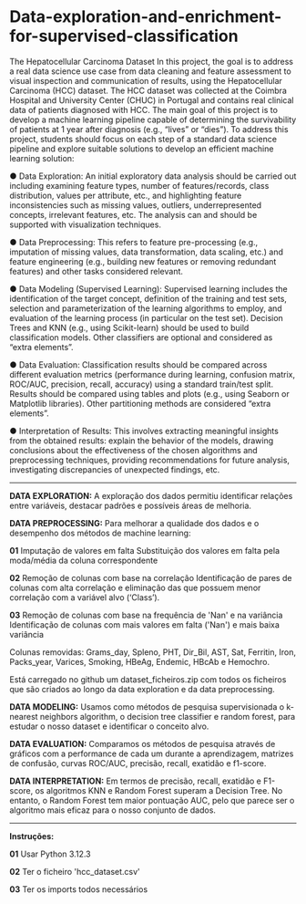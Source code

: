 # Data-exploration-and-enrichment-for-supervised-classification
The Hepatocellular Carcinoma Dataset
In this project, the goal is to address a real data science use case from data cleaning and feature assessment to visual inspection and communication of results, using the Hepatocellular Carcinoma (HCC) dataset. The HCC dataset was collected at the Coimbra Hospital and University Center (CHUC) in Portugal and contains real clinical data of patients diagnosed with HCC. The main goal of this project is to develop a machine learning pipeline capable of determining the survivability of patients at 1 year after diagnosis (e.g., “lives” or “dies”). To address this project, students should focus on each step of a standard data science pipeline and explore suitable solutions to develop an efficient machine learning solution:

● Data Exploration: An initial exploratory data analysis should be carried out including examining feature types, number of features/records, class distribution, values per attribute, etc., and highlighting feature inconsistencies such as missing values, outliers, underrepresented concepts, irrelevant features, etc. The analysis can and should be supported with visualization techniques.

● Data Preprocessing: This refers to feature pre-processing (e.g., imputation of missing values, data transformation, data scaling, etc.) and feature engineering (e.g., building new features or removing redundant features) and other tasks considered relevant.

● Data Modeling (Supervised Learning): Supervised learning includes the identification of the target concept, definition of the training and test sets, selection and parameterization of the learning algorithms to employ, and evaluation of the learning process (in particular on the test set). Decision Trees and KNN (e.g., using Scikit-learn) should be used to build classification models. Other classifiers are optional and considered as “extra elements”.

● Data Evaluation: Classification results should be compared across different evaluation metrics (performance during learning, confusion matrix, ROC/AUC, precision, recall, accuracy) using a standard train/test split. Results should be compared using tables and plots (e.g., using Seaborn or Matplotlib libraries). Other partitioning methods are considered “extra elements”.

● Interpretation of Results: This involves extracting meaningful insights from the obtained results: explain the behavior of the models, drawing conclusions about the effectiveness of the chosen algorithms and preprocessing techniques, providing recommendations for future analysis, investigating discrepancies of unexpected findings, etc.


------

**DATA EXPLORATION:** 
A exploração dos dados permitiu identificar relações entre variáveis, destacar padrões e possíveis áreas de melhoria.
 

**DATA PREPROCESSING:**
Para melhorar a qualidade dos dados e o desempenho dos métodos de machine learning:

**01** Imputação de valores em falta
Substituição dos valores em falta pela moda/média da coluna correspondente

**02** Remoção de colunas com base na correlação
Identificação de pares de colunas com alta correlação e eliminação das que possuem menor correlação com a variável alvo (‘Class’).

**03** Remoção de colunas com base na frequência de 'Nan' e na variância
Identificação de colunas com mais valores em falta ('Nan') e mais baixa variância

Colunas removidas: Grams_day, Spleno, PHT, Dir_Bil, AST, Sat, Ferritin, Iron, Packs_year, Varices, Smoking, HBeAg, Endemic, HBcAb e Hemochro.

Está carregado no github um dataset_ficheiros.zip com todos os ficheiros que são criados ao longo da data exploration e da data preprocessing.

**DATA MODELING:**
Usamos como métodos de pesquisa supervisionada o k-nearest neighbors algorithm, o decision tree classifier e random forest, para estudar o nosso dataset e identificar o conceito alvo.


**DATA EVALUATION:**
Comparamos os métodos de pesquisa através de gráficos com a performance de cada um durante a aprendizagem, matrizes de confusão, curvas ROC/AUC, precisão, recall, exatidão e f1-score.


**DATA INTERPRETATION:**
Em termos de precisão, recall, exatidão e F1-score, os algoritmos KNN e Random Forest superam a Decision Tree. No entanto, o Random Forest tem maior pontuação AUC, pelo que parece ser o algoritmo mais eficaz para o nosso conjunto de dados.


------

**Instruções:**

**01** Usar Python 3.12.3

**02** Ter o ficheiro 'hcc_dataset.csv'

**03** Ter os imports todos necessários 

